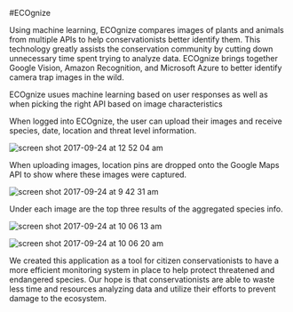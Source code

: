 #ECOgnize

Using  machine learning, ECOgnize compares images of plants and animals from multiple APIs to help conservationists better identify them.  This technology greatly assists the conservation community by cutting down unnecessary time spent trying to analyze data. ECOgnize brings together Google Vision, Amazon Recognition, and Microsoft Azure to better identify camera trap images in the wild.

ECOgnize usues machine learning based on user responses as well as when picking the right API based on image characteristics 

When logged into ECOgnize, the user can upload their images and receive species, date, location and threat level information. 

![screen shot 2017-09-24 at 12 52 04 am](https://user-images.githubusercontent.com/17747867/30784738-b59b213a-a10f-11e7-8f14-ebc9607d7d6b.png)

When uploading images, location pins are dropped onto the Google Maps API to show where these images were captured.

![screen shot 2017-09-24 at 9 42 31 am](https://user-images.githubusercontent.com/17747867/30784789-e91ae698-a110-11e7-8959-df3b3b7b9eb0.png)

Under each image are the top three results of the aggregated species info.

![screen shot 2017-09-24 at 10 06 13 am](https://user-images.githubusercontent.com/17747867/30784798-034da55a-a111-11e7-962f-bb53c39ef4d3.png)

![screen shot 2017-09-24 at 10 06 20 am](https://user-images.githubusercontent.com/17747867/30784800-056be7e8-a111-11e7-9384-78efe741ce00.png)

We created this application as a tool for citizen conservationists to have a more efficient monitoring system in place to help protect threatened and endangered species. Our hope is that conservationists are able to waste less time and resources analyzing data and utilize their efforts to prevent damage to the ecosystem.
